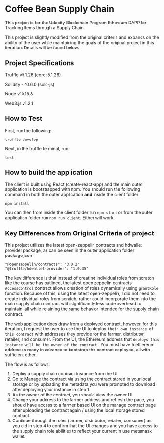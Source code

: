 ﻿# Coffee Bean Supply Chain
This project is for the Udacity Blockchain Program Ethereum DAPP for Tracking Items through a Supply Chain. 

This project is slightly modified from the original criteria and expands on the ability of the user while maintaining the goals of the original project in this iteration. Details will be found below.
## Project Specifications
Truffle v5.1.26 (core: 5.1.26)

Solidity - ^0.6.0 (solc-js)

Node v10.16.3

Web3.js v1.2.1

## How to Test
First, run the following:

    truffle develop
Next, in the truffle terminal, run:

    test

## How to build the application
The client is built using React (create-react-app) and the main outer application is bootstrapped with npm. You should run the following command in both the outer application **and** inside the client folder:

    npm install

You can then from inside the client folder run `npm start` or from the outer application folder run `npm run client`. Either will work.
##  Key Differences from Original Criteria of project
This project utilizes the latest open-zeppelin contracts and hdwallet provider package, as can be seen in the outer application folder package.json

    "@openzeppelin/contracts": "3.0.2"
    "@truffle/hdwallet-provider": "1.0.35"

The key difference is that instead of creating individual roles from scratch like the course has outlined, the latest open zeppelin contracts `AccessControl` contract allows creation of roles dynamically using `grantRole` function. Because of this, using the latest open-zeppelin, I did not need to create individual roles from scratch, rather could incorporate them into the main supply chain contract with significantly less code overhead to maintain, all while retaining the same behavior intended for the supply chain contract.

The web application does draw from a deployed contract, however, for this iteration, I request the user to use the UI to deploy `their own instance of this contract` with addresses they provide for the farmer, distributor, retailer, and consumer. From the UI, the Ethereum address that `deploys this instance will be the owner of the contract.` You must have 5 ethereum addresses ready in advance to bootstrap the contract deployed, all with sufficient ether.

The flow is as follows:

 1. Deploy a supply chain contract instance from the UI
 2. Go to Manage the contract via using the contract stored in your local storage or by uploading the metadata you were prompted to download after deploying your instance in step 1.
 3. As the owner of the contract, you should view the owner UI.
 4. Change your address to the farmer address and refresh the page, you should have access to a farmer based UI on the manage contract page after uploading the contract again / using the local storage stored contract.
 5. Continue through the roles (farmer, distributor, retailer, consumer) as you did in step 4 to confirm that the UI changes and you have access to the supply chain role abilities to reflect your current in use metamask wallet.

